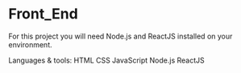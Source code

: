 # Front_End

For this project you will need Node.js and ReactJS installed on your environment.

Languages & tools:
HTML
CSS
JavaScript
Node.js
ReactJS 
